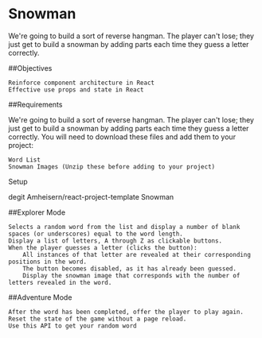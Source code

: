 # Snowman
We're going to build a sort of reverse hangman. The player can't lose; they just get to build a snowman by adding parts each time they guess a letter correctly.

##Objectives

    Reinforce component architecture in React
    Effective use props and state in React

##Requirements

We're going to build a sort of reverse hangman. The player can't lose; they just get to build a snowman by adding parts each time they guess a letter correctly. You will need to download these files and add them to your project:

    Word List
    Snowman Images (Unzip these before adding to your project)

Setup

degit Amheisern/react-project-template Snowman

##Explorer Mode

    Selects a random word from the list and display a number of blank spaces (or underscores) equal to the word length.
    Display a list of letters, A through Z as clickable buttons.
    When the player guesses a letter (clicks the button):
        All instances of that letter are revealed at their corresponding positions in the word.
        The button becomes disabled, as it has already been guessed.
        Display the snowman image that corresponds with the number of letters revealed in the word.

##Adventure Mode

    After the word has been completed, offer the player to play again. Reset the state of the game without a page reload.
    Use this API to get your random word
